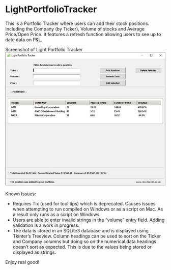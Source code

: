 # LightPortfolioTracker

This is a Portfolio Tracker where users can add their stock positions. Including the Company (by Ticker), Volume of stocks and Average Price/Open Price. It features a refresh function allowing users to see up to date data on P&L.

Screenshot of Light Portfolio Tracker
![Screenshot](/lpt_snip.jpg?raw=true "Light Portfolio Tracker: Screenshot (Windows)")

Known Issues:
-	Requires Tix (used for tool tips) which is deprecated. Causes issues when attempting to run compiled on Windows or as a script on Mac. As a result only runs as a script on Windows.
-	Users are able to enter invalid strings in the “volume” entry field. Adding validation is a work in progress.
-	The data is stored in an SQLite3 database and is displayed using Tkinter’s Treeview. Column headings can be used to sort on the Ticker and Company columns but doing so on the numerical data headings doesn’t sort as expected. This is due to the values being stored or displayed as strings.

Enjoy real good!
